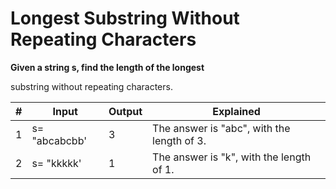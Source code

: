 # Longest Substring Without Repeating Characters

**Given a string s, find the length of the longest**

substring
without repeating characters.

| # | Input         | Output | Explained                                  |
|---|---------------|--------|--------------------------------------------|
| 1 | s= "abcabcbb' | 3      | The answer is "abc", with the length of 3. |
| 2 | s= "kkkkk'    | 1      | The answer is "k", with the length of 1.   |


 
